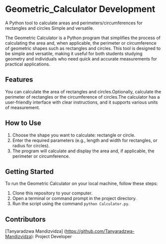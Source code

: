 # Geometric_Calculator Development
A Python tool to calculate areas and perimeters/circumferences for rectangles and circles Simple and versatile.

The Geometric Calculator is a Python program that simplifies the process of calculating the area and, when applicable, the perimeter or circumference of geometric shapes such as rectangles and circles. This tool is designed to be simple and versatile, making it useful for both students studying geometry and individuals who need quick and accurate measurements for practical applications.

## Features
You can calculate the area of rectangles and circles.Optionally, calculate the perimeter of rectangles or the circumference of circles.The calculator has a user-friendly interface with clear instructions, and it supports various units of measurement.

## How to Use
1. Choose the shape you want to calculate: rectangle or circle.
2. Enter the required parameters (e.g., length and width for rectangles, or radius for circles).
3. The program will calculate and display the area and, if applicable, the perimeter or circumference.

## Getting Started
To run the Geometric Calculator on your local machine, follow these steps:

1. Clone this repository to your computer.
2. Open a terminal or command prompt in the project directory.
3. Run the script using the command `python Calculator.py`.

## Contributors
[Tanyaradzwa Mandizvidza] (https://github.com/Tanyaradzwa-Mandizvidza): Project Developer
